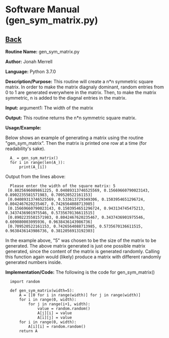 # Software Manual (gen_sym_matrix.py)

## [Back](../softwaremanual)

**Routine Name:**           gen_sym_matrix.py

**Author:** Jonah Merrell

**Language:** Python 3.7.0

**Description/Purpose:** This routine will create a n*n symmetric square matrix. In order to make the matrix diagnaly dominant, random entries from 0 to 1 
 are generated everywhere in the matrix. Then, to make the matrix symmetric, n is added to the diagnal entries
 in the matrix.

**Input:** argument1: The width of the matrix

**Output:** This routine returns the n*n symmetric square matrix.

**Usage/Example:**

Below shows an example of generating a matrix using the routine "gen_sym_matrix". Then the matrix is printed 
one row at a time (for readability's sake). 

      A_ = gen_sym_matrix()
      for i in range(len(A_)):
          print(A_[i])


Output from the lines above:

      Please enter the width of the square matrix: 5
     [0.8025696089861225, 0.04089313746525569, 0.15669660790023143, 0.8902235581571983, 0.709520522161153]
     [0.04089313746525569, 0.533613729349306, 0.1503954651296724, 0.8042467620235467, 0.7426564088713985]
     [0.15669660790023143, 0.1503954651296724, 0.943134745475213, 0.3437436901975546, 0.5735670136611515]
     [0.8902235581571983, 0.8042467620235467, 0.3437436901975546, 0.609080003095936, 0.9638436143986736]
     [0.709520522161153, 0.7426564088713985, 0.5735670136611515, 0.9638436143986736, 0.3812056913192303]


In the example above, "5" was chosen to be the size of the matrix to be generated. The above matrix generated is just
 one possible matrix generated, since the content of the matrix is generated randomly.  Calling this function
 again would (likely) produce a matrix with different randomly generated numbers inside.

**Implementation/Code:** The following is the code for gen_sym_matrix()

      import random
      
      def gen_sym_matrix(width=5):
          A = [[0 for i in range(width)] for j in range(width)]
          for i in range(0, width):
              for j in range(i+1, width):
                  value = random.random()
                  A[j][i] = value
                  A[i][j] = value
          for i in range(0, width):
              A[i][i] = random.random()
          return A
